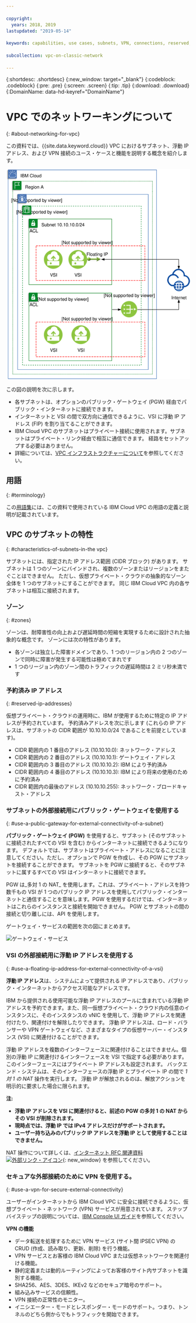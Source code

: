 ```yaml
---

copyright:
  years: 2018, 2019
lastupdated: "2019-05-14"

keywords: capabilities, use cases, subnets, VPN, connections, reserved, IP, IPv4, floating

subcollection: vpc-on-classic-network

---
```


{:shortdesc: .shortdesc}
{:new_window: target="_blank"}
{:codeblock: .codeblock}
{:pre: .pre}
{:screen: .screen}
{:tip: .tip}
{:download: .download}
{:DomainName: data-hd-keyref="DomainName"}

# VPC でのネットワーキングについて
{: #about-networking-for-vpc}

この資料では、{{site.data.keyword.cloud}} VPC におけるサブネット、浮動 IP アドレス、および VPN 接続のユース・ケースと機能を説明する概念を紹介します。

![IBM VPC 接続性およびセキュリティー](images/vpc-connectivity-and-security.svg "IBM VPC 接続性およびセキュリティー")

この図の説明を次に示します。

* 各サブネットは、オプションのパブリック・ゲートウェイ (PGW) 経由でパブリック・インターネットに接続できます。
* インターネットと VSI の間で双方向に通信できるように、VSI に浮動 IP アドレス (FIP) を割り当てることができます。
* IBM Cloud VPC のサブネットはプライベート接続に使用されます。サブネットはプライベート・リンク経由で相互に通信できます。 経路をセットアップする必要はありません。
* 詳細については、[VPC インフラストラクチャーについて](/docs/vpc-on-classic?topic=vpc-on-classic-about)を参照してください。

## 用語
{: #terminology}

この[用語集](/docs/vpc-on-classic?topic=vpc-on-classic-vpc-glossary)には、この資料で使用されている IBM Cloud VPC の用語の定義と説明が記載されています。

## VPC のサブネットの特性
{: #characteristics-of-subnets-in-the vpc}

サブネットには、指定された IP アドレス範囲 (CIDR ブロック) があります。 サブネットは 1 つのゾーンにバインドされ、複数のゾーンまたはリージョンをまたぐことはできません。 ただし、仮想プライベート・クラウドの抽象的なゾーン全体を 1 つのサブネットにすることができます。 同じ IBM Cloud VPC 内の各サブネットは相互に接続されます。

### ゾーン
{: #zones}

ゾーンは、耐障害性の向上および遅延時間の短縮を実現するために設計された抽象的な概念です。 ゾーンには次の特性があります。

 * 各ゾーンは独立した障害ドメインであり、1 つのリージョン内の 2 つのゾーンで同時に障害が発生する可能性は極めてまれです
 * 1 つのリージョン内のゾーン間のトラフィックの遅延時間は 2 ミリ秒未満です

### 予約済み IP アドレス
{: #reserved-ip-addresses}

仮想プライベート・クラウドの運用時に、IBM が使用するために特定の IP アドレスが予約されています。 予約済みアドレスを次に示します (これらの IP アドレスは、サブネットの CIDR 範囲が 10.10.10.0/24 であることを前提としています)。

  * CIDR 範囲内の 1 番目のアドレス (10.10.10.0): ネットワーク・アドレス
  * CIDR 範囲内の 2 番目のアドレス (10.10.10.1): ゲートウェイ・アドレス
  * CIDR 範囲内の 3 番目のアドレス (10.10.10.2): IBM により予約済み
  * CIDR 範囲内の 4 番目のアドレス (10.10.10.3): IBM により将来の使用のために予約済み
  * CIDR 範囲内の最後のアドレス (10.10.10.255): ネットワーク・ブロードキャスト・アドレス

### サブネットの外部接続用にパブリック・ゲートウェイを使用する
{: #use-a-public-gateway-for-external-connectivity-of-a-subnet}

**パブリック・ゲートウェイ (PGW)** を使用すると、サブネット (そのサブネットに接続されたすべての VSI を含む) からインターネットに接続できるようになります。 デフォルトでは、サブネットはプライベート・アドレスになることに注意してください。ただし、オプションで PGW を作成し、その PGW にサブネットを接続することができます。 サブネットを PGW に接続すると、そのサブネットに属するすべての VSI はインターネットに接続できます。

PGW は_多対 1 の NAT_ を使用します。これは、プライベート・アドレスを持つ数千もの VSI が 1 つのパブリック IP アドレスを使用してパブリック・インターネットと通信することを意味します。PGW を使用するだけでは、インターネットはこれらのインスタンスと接続を開始できません。 PGW とサブネットの間の接続と切り離しには、API を使用します。

ゲートウェイ・サービスの範囲を次の図にまとめます。

![ゲートウェイ・サービス](images/scope-of-gateway-services.png)

### VSI の外部接続用に浮動 IP アドレスを使用する
{: #use-a-floating-ip-address-for-external-connectivity-of-a-vsi}

**浮動 IP アドレス**は、システムによって提供される IP アドレスであり、パブリック・インターネットからアクセス可能なアドレスです。

IBM から提供される使用可能な浮動 IP アドレスのプールに含まれている浮動 IP アドレスを予約できます。また、同一仮想プライベート・クラウド内の任意のインスタンスに、そのインスタンスの vNIC を使用して、浮動 IP アドレスを関連付けたり、関連付けを解除したりできます。 浮動 IP アドレスは、ロード・バランサーや VPN ゲートウェイなど、さまざまなタイプの仮想サーバー・インスタンス (VSI) に関連付けることができます。

浮動 IP アドレスを複数のインターフェースに関連付けることはできません。個別の浮動 IP に関連付けるインターフェースを VSI で指定する必要があります。 このインターフェースにはプライベート IP アドレスも設定されます。 バックエンド・システムは、そのインターフェースの浮動 IP とプライベート IP の間で _1 対 1 の NAT_ 操作を実行します。 浮動 IP が解放されるのは、解放アクションを明示的に要求した場合に限られます。

**注:**
* **浮動 IP アドレスを VSI に関連付けると、前述の PGW の多対 1 の NAT からその VSI が削除されます。**
* **現時点では、浮動 IP では IPv4 アドレスだけがサポートされます。**
* **ユーザー持ち込みのパブリック IP アドレスを浮動 IP として使用することはできません。**

NAT 操作について詳しくは、[インターネット RFC 関連資料 ![外部リンク・アイコン](../../icons/launch-glyph.svg "外部リンク・アイコン")](http://www.faqs.org/rfcs/rfc1631.html){: new_window} を参照してください。

### セキュアな外部接続のために VPN を使用する。
{: #use-a-vpn-for-secure-external-connectivity}

ユーザーがインターネットから IBM Cloud VPC に安全に接続できるように、仮想プライベート・ネットワーク (VPN) サービスが用意されています。 ステップバイステップの説明については、[IBM Console UI ガイド](/docs/vpc-on-classic?topic=vpc-on-classic-creating-a-vpc-using-the-ibm-cloud-console)を参照してください。

**VPN の機能**
  * データ転送を処理するために VPN サービス (サイト間 IPSEC VPN) の CRUD (作成、読み取り、更新、削除) を行う機能。
  * VPN サービスとお客様の IBM Cloud VPC または仮想ネットワークを関連付ける機能。
  * 静的定義または動的ルーティングによってお客様のサイト内サブネットを識別する機能。
  * SHA256、AES、3DES、IKEv2 などのセキュア暗号のサポート。
  * 組み込みサービスの信頼性。
  * VPN 接続の正常性のモニター。
  * イニシエーター・モードとレスポンダー・モードのサポート。つまり、トンネルのどちら側からでもトラフィックを開始できます。
